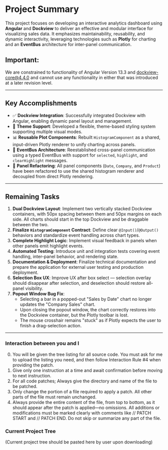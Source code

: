# Project Summary

This project focuses on developing an interactive analytics dashboard using **Angular** and **Dockview** to deliver an effective and modular interface for visualizing sales data. It emphasizes maintainability, reusability, and dynamic interactivity, leveraging technologies such as **Plotly** for charting and an **EventBus** architecture for inter-panel communication.

## Important:

We are constrained to functionality of Angular Version 13.3 and dockview-core@4.4.0 and cannot use any functionality in
either that was introduced at a later revision level.

---

## Key Accomplishments

- ✅ **Dockview Integration**: Successfully integrated Dockview with Angular, enabling dynamic panel layout and management.
- 🎨 **Theme Support**: Developed a flexible, theme-based styling system supporting multiple visual modes.
- 📊 **Reusable Plot Components**: Rebuilt `HistogramComponent` as a shared, input-driven Plotly renderer to unify charting across panels.
- 🔄 **EventBus Architecture**: Reestablished cross-panel communication using a typed EventBus with support for `selected`, `highlight`, and `clearHighlight` messages.
- 🔁 **Panel Refactoring**: All panel components (`Date`, `Company`, and `Product`) have been refactored to use the shared histogram renderer and decoupled from direct Plotly rendering.

---

## Remaining Tasks

1. **Dual Dockview Layout**: Implement two vertically stacked Dockview containers, with 50px spacing between them and 50px margins on each side. All charts should start in the top Dockview and be draggable between the two.
2. **Finalize `HistogramComponent` Contract**: Define clear `@Input()`/`@Output()` behaviors and standardize event handling across chart types.
3. **Complete Highlight Logic**: Implement visual feedback in panels when other panels emit highlight events.
4. **Automated Testing**: Introduce unit and integration tests covering event handling, inter-panel behavior, and rendering state.
5. **Documentation & Deployment**: Finalize technical documentation and prepare the application for external user testing and production deployment.
6. **Selection Box UX**: Improve UX after box select — selection overlay should disappear after selection, and deselection should restore all-panel visibility.
7. **Popout Window Bug Fix**:
   - Selecting a bar in a popped-out "Sales by Date" chart no longer updates the "Company Sales" chart.
   - Upon closing the popout window, the chart correctly restores into the Dockview container, but the Plotly toolbar is lost.
   - The mouse crosshair remains "stuck" as if Plotly expects the user to finish a drag-selection action.

---

### Interaction between you and I

0. You will be given the tree listing for all source code. You must ask for me to upload the listing you need, and then follow Interaction Rule #4 when providing the patch.
1. Give only one instruction at a time and await confirmation before moving to next instruction.
2. For all code patches; Always give the directory and name of the file to be patched.
3. Only change the portion of a file required to apply a patch. All other parts of the file must remain unchanged.
4. Always provide the entire content of the file, from top to bottom, as it should appear after the patch is applied—no omissions. All additions or modifications must be marked clearly with comments like // PATCH START and // PATCH END. Do not skip or summarize any part of the file.

### Current Project Tree

(Current project tree should be pasted here by user upon downloading)
